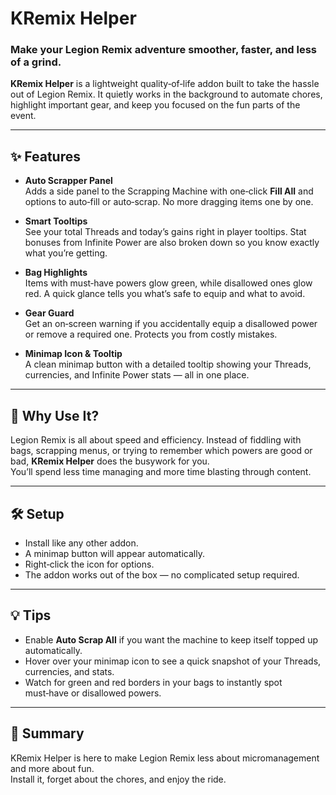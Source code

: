 # KRemix Helper

### Make your Legion Remix adventure smoother, faster, and less of a grind.

**KRemix Helper** is a lightweight quality‑of‑life addon built to take the hassle out of Legion Remix. It quietly works in the background to automate chores, highlight important gear, and keep you focused on the fun parts of the event.

---

## ✨ Features

- **Auto Scrapper Panel**  
  Adds a side panel to the Scrapping Machine with one‑click **Fill All** and options to auto‑fill or auto‑scrap. No more dragging items one by one.

- **Smart Tooltips**  
  See your total Threads and today’s gains right in player tooltips. Stat bonuses from Infinite Power are also broken down so you know exactly what you’re getting.

- **Bag Highlights**  
  Items with must‑have powers glow green, while disallowed ones glow red. A quick glance tells you what’s safe to equip and what to avoid.

- **Gear Guard**  
  Get an on‑screen warning if you accidentally equip a disallowed power or remove a required one. Protects you from costly mistakes.

- **Minimap Icon & Tooltip**  
  A clean minimap button with a detailed tooltip showing your Threads, currencies, and Infinite Power stats — all in one place.

---

## 🎯 Why Use It?

Legion Remix is all about speed and efficiency. Instead of fiddling with bags, scrapping menus, or trying to remember which powers are good or bad, **KRemix Helper** does the busywork for you.  
You’ll spend less time managing and more time blasting through content.

---

## 🛠️ Setup

- Install like any other addon.  
- A minimap button will appear automatically.  
- Right‑click the icon for options.  
- The addon works out of the box — no complicated setup required.

---

## 💡 Tips

- Enable **Auto Scrap All** if you want the machine to keep itself topped up automatically.  
- Hover over your minimap icon to see a quick snapshot of your Threads, currencies, and stats.  
- Watch for green and red borders in your bags to instantly spot must‑have or disallowed powers.

---

## 📌 Summary

KRemix Helper is here to make Legion Remix less about micromanagement and more about fun.  
Install it, forget about the chores, and enjoy the ride.
